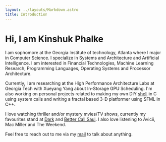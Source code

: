 ```yaml
---
layout: ../layouts/Markdown.astro
title: Introduction
---
```

# Hi, I am Kinshuk Phalke

I am sophomore at the Georgia Institute of technology, Atlanta where I major in
Computer Science. I specialize in Systems and Architecture and Artificial
Intelligence. I am interested in Financial Technologies, Machine Learning
Research, Programming Languages, Operating Systems and Processor Architecture.


Currently, I am researching at the High Performance Architecture Labs at
Georgia Tech with Xueyang Yang about In-Storage GPU Scheduling. I'm also
working on personal projects related to making my own DIY [<span class="highlight">shell</span>]("https://github.com/xinslu/brush") in C using system calls and
writing a fractal based 3-D platformer using SFML in C++.


I love watching thriller and/or mystery mvies/TV shows, currently my favourites
stand at [<span class="highlight">Dark](https://en.wikipedia.org/wiki/Dark_(TV_series)) and
[<span class="highlight">Better Call Saul</span>](https://en.wikipedia.org/wiki/Better_Call_Saul).
I also love listening to Avicii, Mac Miller and The Weekend.

Feel free to reach out to me via my
[<span class="highlight">mail</span>](mailto:phalkekinshuk@gmail.com) to talk about anything.
